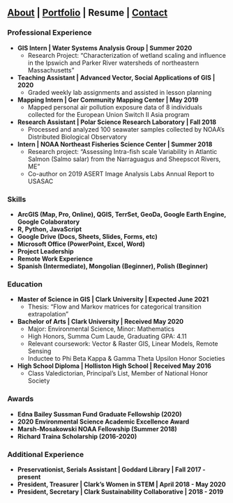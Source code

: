 ## [About](./README.md) | [Portfolio](./portfolio.md) | Resume | [Contact](./contact.md)

### Professional Experience
* **GIS Intern | Water Systems Analysis Group | Summer 2020** 
  + Research Project: “Characterization of wetland scaling and influence in the Ipswich and Parker River watersheds of northeastern Massachusetts”
* **Teaching Assistant | Advanced Vector, Social Applications of GIS | 2020**
  + Graded weekly lab assignments and assisted in lesson planning
* **Mapping Intern | Ger Community Mapping Center | May 2019**
  + Mapped personal air pollution exposure data of 8 individuals collected for the European Union Switch II Asia program
* **Research Assistant | Polar Science Research Laboratory | Fall 2018**
  + Processed and analyzed 100 seawater samples collected by NOAA’s Distributed Biological Observatory
* **Intern | NOAA Northeast Fisheries Science Center | Summer 2018**
  + Research project: “Assessing Intra-fish scale Variability in Atlantic Salmon (Salmo salar) from the Narraguagus and Sheepscot Rivers, ME”
  + Co-author on 2019 ASERT Image Analysis Labs Annual Report to USASAC

### Skills
* **ArcGIS (Map, Pro, Online), QGIS, TerrSet, GeoDa, Google Earth Engine, Google Colaboratory**
* **R, Python, JavaScript**
* **Google Drive (Docs, Sheets, Slides, Forms, etc)**
* **Microsoft Office (PowerPoint, Excel, Word)**
* **Project Leadership**
* **Remote Work Experience**
* **Spanish (Intermediate), Mongolian (Beginner), Polish (Beginner)**

### Education
* **Master of Science in GIS | Clark University | Expected June 2021**
  + Thesis: “Flow and Markov matrices for categorical transition extrapolation”
* **Bachelor of Arts | Clark University | Received May 2020**
  + Major: Environmental Science, Minor: Mathematics
  + High Honors, Summa Cum Laude, Graduating GPA: 4.11
  + Relevant coursework: Vector & Raster GIS, Linear Models, Remote Sensing
  + Inductee to Phi Beta Kappa & Gamma Theta Upsilon Honor Societies
* **High School Diploma | Holliston High School | Received May 2016**
  + Class Valedictorian, Principal’s List, Member of National Honor Society

### Awards
* **Edna Bailey Sussman Fund Graduate Fellowship (2020)**
* **2020 Environmental Science Academic Excellence Award**
* **Marsh-Mosakowski NOAA Fellowship (Summer 2018)**
* **Richard Traina Scholarship (2016-2020)**

### Additional Experience
* **Preservationist, Serials Assistant | Goddard Library | Fall 2017 - present**
* **President, Treasurer | Clark’s Women in STEM | April 2018 - May 2020**
* **President, Secretary | Clark Sustainability Collaborative | 2018 - 2019**
